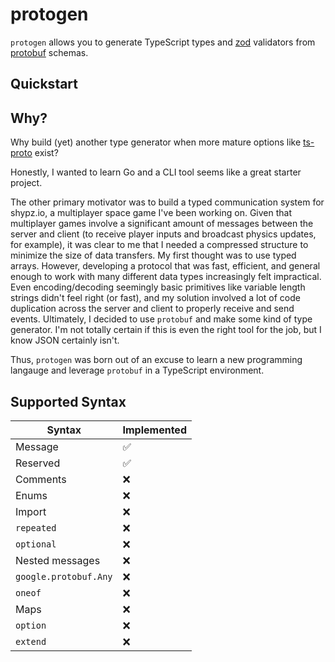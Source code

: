 # protogen

`protogen` allows you to generate TypeScript types and [zod](https://github.com/colinhacks/zod) validators from [protobuf](https://protobuf.dev/) schemas.

## Quickstart

## Why?

Why build (yet) another type generator when more mature options like [ts-proto](https://github.com/stephenh/ts-proto) exist? 

Honestly, I wanted to learn Go and a CLI tool seems like a great starter project. 

The other primary motivator was to build a typed communication system for shypz.io, a multiplayer space game I've been working on. Given that multiplayer games involve a significant amount of messages between the server and client (to receive player inputs and broadcast physics updates, for example), it was clear to me that I needed a compressed structure to minimize the size of data transfers. My first thought was to use typed arrays. However, developing a protocol that was fast, efficient, and general enough to work with many different data types increasingly felt impractical. Even encoding/decoding seemingly basic primitives like variable length strings didn't feel right (or fast), and my solution involved a lot of code duplication across the server and client to properly receive and send events. Ultimately, I decided to use `protobuf` and make some kind of type generator. I'm not totally certain if this is even the right tool for the job, but I know JSON certainly isn't. 

Thus, `protogen` was born out of an excuse to learn a new programming langauge and leverage `protobuf` in a TypeScript environment. 

## Supported Syntax

|Syntax|Implemented|
|-------|-----------|
|Message|✅|
|Reserved|✅|
|Comments|❌|
|Enums|❌|
|Import|❌|
|`repeated`|❌|
|`optional`|❌|
|Nested messages|❌|
|`google.protobuf.Any`|❌|
|`oneof`|❌|
|Maps|❌|
|`option`|❌|
|`extend`|❌|
